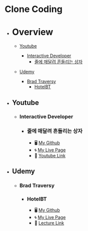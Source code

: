 # Clone Coding

- # Overview
  - [Youtube](#youtube)
    - [Interactive Developer](#interactive-developer)
      - [줄에 매달려 흔들리는 상자](#줄에-매달려-흔들리는-상자)

  - [Udemy](#udemy)
    - [Brad Traversy](#brad-traversy)
      - [HotelBT](#hotelbt)

- ## Youtube
  - ### Interactive Developer
    - ### 줄에 매달려 흔들리는 상자
      - 🖥️ [My Github](https://github.com/PhilosopherProgrammer/swaying-box-hanging-from-a-string)
      - 🌀 [My Live Page](https://philosopherprogrammer.github.io/swaying-box-hanging-from-a-string/)
      - 🔗 [Youtube Link](https://www.youtube.com/watch?v=XNxkVVK6m80&list=PLGf_tBShGSDNGHhFBT4pKFRMpiBrZJXCm&index=3)

- ## Udemy
    - ### Brad Traversy
      - ### HotelBT        
        - 🖥️ [My Github](https://github.com/PhilosopherProgrammer/hotel-BT)
        - 🌀 [My Live Page](https://philosopherprogrammer.github.io/hotel-BT/)
        - 🔗 [Lecture Link](https://www.udemy.com/course/modern-html-css-from-the-beginning/)

